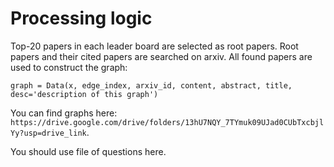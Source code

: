 # Processing logic

Top-20 papers in each leader board are selected as root papers. Root papers and their cited papers are searched on arxiv. All found papers are used to construct the graph:

```
graph = Data(x, edge_index, arxiv_id, content, abstract, title, desc='description of this graph')
```

You can find graphs here: `https://drive.google.com/drive/folders/13hU7NQY_7TYmuk09UJad0CUbTxcbjlYy?usp=drive_link`.

You should use file of questions here.
